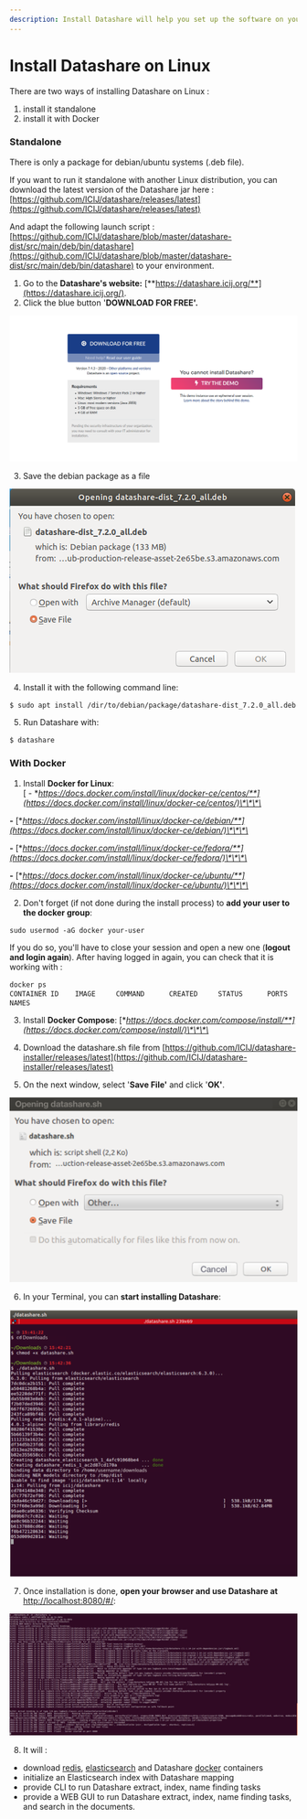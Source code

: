 ```yaml
---
description: Install Datashare will help you set up the software on your computer.
---
```


# Install Datashare on Linux

There are two ways of installing Datashare on Linux :

1. install it standalone
2. install it with Docker

### Standalone

There is only a package for debian/ubuntu systems \(.deb file\).

If you want to run it standalone with another Linux distribution, you can download the latest version of the Datashare jar here : [https://github.com/ICIJ/datashare/releases/latest](https://github.com/ICIJ/datashare/releases/latest)

And adapt the following launch script : [https://github.com/ICIJ/datashare/blob/master/datashare-dist/src/main/deb/bin/datashare](https://github.com/ICIJ/datashare/blob/master/datashare-dist/src/main/deb/bin/datashare) to your environment.

1. Go to the **Datashare's website:** [**https://datashare.icij.org/**](https://datashare.icij.org/).
2. Click the blue button '**DOWNLOAD FOR FREE'.**

![](../.gitbook/assets/install.png)

3. Save the debian package as a file

![save as file](../.gitbook/assets/save_as.png)

 4. Install it with the following command line: 

```text
$ sudo apt install /dir/to/debian/package/datashare-dist_7.2.0_all.deb
```

 5. Run Datashare with:

```text
$ datashare
```

### With Docker 

1. Install **Docker for Linux**:   
[ - **https://docs.docker.com/install/linux/docker-ce/centos/**](https://docs.docker.com/install/linux/docker-ce/centos/)\*\*\*\*

 **-** [**https://docs.docker.com/install/linux/docker-ce/debian/**](https://docs.docker.com/install/linux/docker-ce/debian/)\*\*\*\*

 **-** [**https://docs.docker.com/install/linux/docker-ce/fedora/**](https://docs.docker.com/install/linux/docker-ce/fedora/)\*\*\*\*

 **-** [**https://docs.docker.com/install/linux/docker-ce/ubuntu/**](https://docs.docker.com/install/linux/docker-ce/ubuntu/)\*\*\*\*

2. Don't forget \(if not done during the install process\) to **add your user to the docker group**:

```text
sudo usermod -aG docker your-user
```

If you do so, you'll have to close your session and open a new one \(**logout and login again**\). After having logged in again, you can check that it is working with :

```text
docker ps
CONTAINER ID    IMAGE     COMMAND      CREATED     STATUS      PORTS          NAMES
```

3. Install **Docker Compose**: [**https://docs.docker.com/compose/install/**](https://docs.docker.com/compose/install/)\*\*\*\*

4. Download the datashare.sh file from [https://github.com/ICIJ/datashare-installer/releases/latest](https://github.com/ICIJ/datashare-installer/releases/latest)

5. On the next window, select '**Save File'** and click '**OK'**.

![](../.gitbook/assets/linux.png)

6. In your Terminal, you can **start installing Datashare**:

![](../.gitbook/assets/screen-shot-2019-01-22-at-11.14.38-am.png)

7. Once installation is done, **open your browser and use Datashare at** [http://localhost:8080/\#/](http://localhost:8080/#/):

![](../.gitbook/assets/linux3.png)

8. It will :

* download [redis](https://redis.io), [elasticsearch](https://www.elastic.co/) and Datashare [docker](https://www.docker.com/docker-community) containers
* initialize an Elasticsearch index with Datashare mapping
* provide CLI to run Datashare extract, index, name finding tasks
* provide a WEB GUI to run Datashare extract, index, name finding tasks, and search in the documents.

